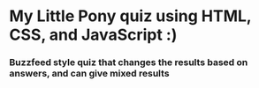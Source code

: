 # My Little Pony quiz using HTML, CSS, and JavaScript :)
### Buzzfeed style quiz that changes the results based on answers, and can give mixed results
